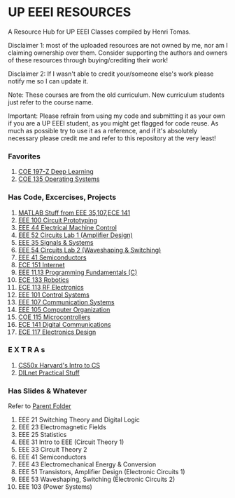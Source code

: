 # UP EEEI RESOURCES 
A Resource Hub for UP EEEI Classes compiled by Henri Tomas. 

Disclaimer 1: most of the uploaded resources are not owned by me, nor am I claiming ownership over them. Consider supporting the authors and owners of these resources through buying/crediting their work!

Disclaimer 2: If I wasn't able to credit your/someone else's work please notify me so I can update it. 

Note: These courses are from the old curriculum. New curriculum students just refer to the course name.

Important: Please refrain from using my code and submitting it as your own if you are a UP EEEI student, as you might get flagged for code reuse. As much as possible try to use it as a reference, and if it's absolutely necessary please credit me and refer to this repository at the very least!

### Favorites
1. [COE 197-Z Deep Learning](https://drive.google.com/drive/folders/1MxIob8XLhhxQi6wBt3cREU6HPR0otUcf?usp=sharing)
2. [COE 135 Operating Systems](https://drive.google.com/drive/folders/1H5tQEGceSTPPpUctUJPU-w8BtMiEy-72?usp=sharing)

### Has Code, Excercises, Projects
1. [MATLAB Stuff from EEE 35,107,ECE 141](https://drive.google.com/drive/folders/1kCoqyrwo4JowOEauMuoZVk9-L2k-KPVM?usp=sharing)
2. [EEE 100 Circuit Prototyping](https://drive.google.com/open?id=1myrL3GiJok-IOVOz7WQfIUPre1Pt8eaa)
3. [EEE 44 Electrical Machine Control](https://drive.google.com/open?id=1cbYObJtWeKn0BWGWmu5TtjZpS8Gg0c0Q)
4. [EEE 52 Circuits Lab 1 (Amplifier Design)](https://drive.google.com/open?id=1UvIOi0mkWJXHSdBDKw-lxdZUZ7O3aI-l)
5. [EEE 35 Signals & Systems](https://drive.google.com/open?id=1HDYws1ktg6jy5mmeaGQE_Vu0yuRx1XEU)
6. [EEE 54 Circuits Lab 2 (Waveshaping & Switching)](https://drive.google.com/open?id=18eFacc8sfAEZO5Ij2ggsmKrE4CkBsGX4)
7. [EEE 41 Semiconductors](https://drive.google.com/open?id=1-NgUe6tE4GoqHaM8fKoJAjIh3MuYCyjK)
8. [ECE 151 Internet](https://drive.google.com/open?id=1jUKFW4KhDy-MqyE5kc2JBjNbezK35Xr1)
9. [EEE 11,13 Programming Fundamentals (C)](https://drive.google.com/open?id=1dJS638TpvoVLesfbCTFexLAZ9ciijOda)
10. [ECE 133 Robotics](https://drive.google.com/open?id=19WTAnr77CaFWkecEP4SfamAMwsUkkzwl)
11. [ECE 113 RF Electronics](https://drive.google.com/open?id=1sDYxAo9aPc9I3simj7A7KjIhRhYcQQ7R)
12. [EEE 101 Control Systems](https://drive.google.com/open?id=1fMBif1G_TxW41Z8m-0f3i1niE7YMW9oR)
13. [EEE 107 Communication Systems](https://drive.google.com/open?id=1XSIQpglyG96FKsqqYltzF1CkkGASKNun)
14. [EEE 105 Computer Organization](https://drive.google.com/open?id=1Q2sf0Yjcjs5UJtgKd0SZy3MSsczHGq3H)
15. [COE 115 Microcontrollers](https://drive.google.com/open?id=19wmTbOn4PIszdZnK7zCypBwqBL9vbMvT)
16. [ECE 141 Digital Communications](https://drive.google.com/open?id=1rs8T2Wu9XBeHIEYo2aolQRewq0mbM7z1)
17. [ECE 117 Electronics Design](https://drive.google.com/open?id=1oIYeaFdXiB2KDznWg--7fxRFBmLbWCOc)

### E X T R A s
1. [CS50x Harvard's Intro to CS](https://drive.google.com/open?id=1V2ZL_dfcO5_E7y4xtKcaM3sOOatgb9cx)
2. [DILnet Practical Stuff](https://drive.google.com/open?id=1SZeGXxrP6ZgWDLmCbSvbBY3YxZTqbEK6)

### Has Slides & Whatever 
Refer to [Parent Folder](https://drive.google.com/open?id=12Bw5RXfeCXyhil46N8j9iakIp7T71kLj)
1. EEE 21 Switching Theory and Digital Logic
2. EEE 23 Electromagnetic Fields
3. EEE 25 Statistics
4. EEE 31 Intro to EEE (Circuit Theory 1)
5. EEE 33 Circuit Theory 2
6. EEE 41 Semiconductors
7. EEE 43 Electromechanical Energy & Conversion
8. EEE 51 Transistors, Amplifier Design (Electronic Circuits 1)
9. EEE 53 Waveshaping, Switching (Electronic Circuits 2)
10. EEE 103 (Power Systems)
